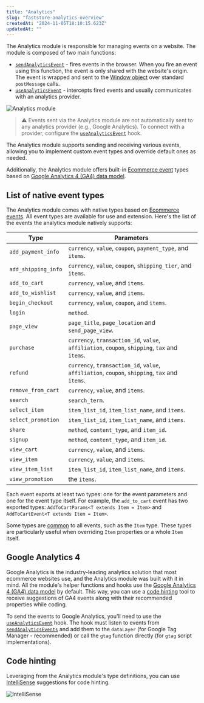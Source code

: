 ```yaml
---
title: "Analytics"
slug: "faststore-analytics-overview"
createdAt: "2024-11-05T18:10:15.623Z"
updatedAt: ""
---
```


The Analytics module is responsible for managing events on a website. The module is composed of two main functions:

- [`sendAnalyticsEvent`](/TBD) - fires events in the browser. When you fire an event using this function, the event is only shared with the website's origin. The event is wrapped and sent to the [Window object](https://developer.mozilla.org/en-US/docs/Web/API/Window) over standard `postMessage` calls.
- [`useAnalyticsEvent`](/TBD) - intercepts fired events and usually communicates with an analytics provider.

![Analytics module](https://vtexhelp.vtexassets.com/assets/docs/src/analyticsmodule___37ad6fdb1e969835206b6d4b91461529.png)

> ⚠️ Events sent via the Analytics module are not automatically sent to any analytics provider (e.g., Google Analytics). To connect with a provider, configure the [`useAnalyticsEvent`](LINK) hook.

The Analytics module supports sending and receiving various events, allowing you to implement custom event types and override default ones as needed.

Additionally,  the Analytics module offers built-in [Ecommerce event](https://support.google.com/analytics/answer/14434488?hl=en) types based on [Google Analytics 4 (GA4) data model](https://developers.google.com/analytics/devguides/collection/ga4/reference/events).

## List of native event types

The Analytics module comes with native types based on [Ecommerce events](https://support.google.com/analytics/answer/14434488?hl=en). All event types are available for use and extension. Here's the list of the events the analytics module natively supports:

| Type | Parameters |
|--------|-----------------|
|`add_payment_info`|`currency`, `value`, `coupon`, `payment_type`, and `items`.|
|`add_shipping_info`| `currency`, `value`, `coupon`, `shipping_tier`, and `items`.|
|`add_to_cart`| `currency`, `value`, and `items`.|
|`add_to_wishlist`| `currency`, `value`, and `items`.|
|`begin_checkout`| `currency`, `value`, `coupon`, and `items`.|
|`login`|`method`.|
|`page_view`|`page_title`, `page_location` and `send_page_view`.|
|`purchase`| `currency`, `transaction_id`, `value`, `affiliation`, `coupon`, `shipping`, `tax` and `items`.|
|`refund`| `currency`, `transaction_id`, `value`, `affiliation`, `coupon`, `shipping`, `tax` and `items`.|
|`remove_from_cart`| `currency`, `value`, and `items`.|
|`search`|`search_term`.|
|`select_item`| `item_list_id`, `item_list_name`, and `items`.|
|`select_promotion`| `item_list_id`, `item_list_name`, and `items`.|
|`share`| `method`, `content_type`, and `item_id`.|
|`signup`| `method`, `content_type`, and `item_id`.|
|`view_cart`| `currency`, `value`, and `items`.|
|`view_item`| `currency`, `value`, and `items`.|
|`view_item_list`| `item_list_id`, `item_list_name`, and `items`.|
|`view_promotion`| the `items`.|

Each event exports at least two types: one for the event parameters and one for the event type itself. For example, the `add_to_cart` event has two exported types: `AddToCartParams<T extends Item = Item>` and `AddToCartEvent<T extends Item = Item>`.

Some types are [common](https://github.com/vtex/faststore/blob/main/packages/sdk/src/analytics/events/common.ts) to all events, such as the `Item` type. These types are particularly useful when overriding `Item` properties or a whole `Item` itself.

## Google Analytics 4

Google Analytics is the industry-leading analytics solution that most ecommerce websites use, and the Analytics module was built with it in mind. All the module's helper functions and hooks use the [Google Analytics 4 (GA4) data model](https://developers.google.com/analytics/devguides/collection/ga4/reference/events) by default. This way, you can use a [code hinting](#code-hinting) tool to receive suggestions of GA4 events along with their recommended properties while coding.

To send the events to Google Analytics, you'll need to use the [`useAnalyticsEvent`](/TBD) hook. The hook must listen to events from [`sendAnalyticsEvents`](/TBD) and add them to the `dataLayer` (for Google Tag Manager - recommended) or call the `gtag` function directly (for `gtag` script implementations).

## Code hinting

Leveraging from the Analytics module's type definitions, you can use [IntelliSense](https://code.visualstudio.com/docs/editor/intellisense) suggestions for code hinting.

![IntelliSense](https://vtexhelp.vtexassets.com/assets/docs/src/intellisense___44c8c3c8f2687f88e787ce38f867901c.png)
